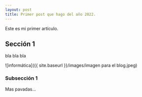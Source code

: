 ```yaml
---
layout: post
title: Primer post que hago del año 2022.
---
```


Este es mi primer artículo.

## Sección 1

bla bla bla

![informática]({{ site.baseurl }}/images/imagen para el blog.jpeg)

### Subsección 1

Mas pavadas...
